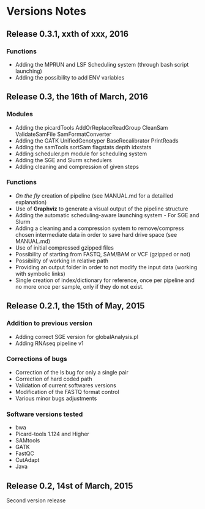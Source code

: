 
# Versions Notes

## Release 0.3.1, xxth of xxx, 2016

### Functions

- Adding the MPRUN and LSF Scheduling system (through bash script launching)
- Adding the possibility to add ENV variables

## Release 0.3, the 16th of March, 2016

### Modules

- Adding the picardTools AddOrReplaceReadGroup CleanSam ValidateSamFile SamFormatConverter
- Adding the GATK UnifiedGenotyper BaseRecalibrator PrintReads
- Adding the samTools sortSam flagstats depth idxstats
- Adding scheduler.pm module for scheduling system
- Adding the SGE and Slurm schedulers
- Adding cleaning and compression of given steps


### Functions

- *On the fly* creation of pipeline (see MANUAL.md for a detailled explanation)
- Use of **Graphviz** to generate a visual output of the pipeline structure
- Adding the automatic scheduling-aware launching system - For SGE and Slurm
- Adding a cleaning and a compression system to remove/compress chosen intermediate data in order to save hard drive space (see MANUAL.md)
- Use of initial compressed gzipped files
- Possibility of starting from FASTQ, SAM/BAM or VCF (gzipped or not)
- Possibility of working in relative path
- Providing an output folder in order to not modify the input data (working with symbolic links)
- Single creation of index/dictionary for reference, once per pipeline and no more once per sample, only if they do not exist.

## Release 0.2.1, the 15th of May, 2015

### Addition to previous version
* Adding correct SGE version for globalAnalysis.pl
* Adding RNAseq pipeline v1

### Corrections of bugs
* Correction of the ls bug for only a single pair
* Correction of hard coded path
* Validation of current softwares versions
* Modification of the FASTQ format control
* Various minor bugs adjustments

### Software versions tested
* bwa
* Picard-tools 1.124 and Higher
* SAMtools
* GATK
* FastQC
* CutAdapt
* Java


## Release 0.2, 14st of March, 2015

Second version release
